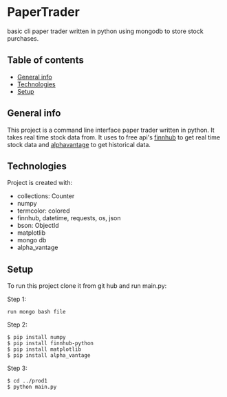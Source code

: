 # PaperTrader

basic cli paper trader written in python using mongodb to store stock purchases.

## Table of contents
* [General info](#general-info)
* [Technologies](#technologies)
* [Setup](#setup)

## General info
This project is a command line interface paper trader written in python. It takes real time stock data from. It uses to free api's [finnhub](https://finnhub.io/) to get real time stock data and [alphavantage](https://www.alphavantage.co) to get historical data.
	
## Technologies
Project is created with:
* collections: Counter 
* numpy 
* termcolor: colored
* finnhub, datetime, requests, os, json
* bson: ObjectId
* matplotlib
* mongo db
* alpha_vantage
	
## Setup
To run this project clone it from git hub and run main.py:

Step 1:
```
run mongo bash file
```
Step 2:
```
$ pip install numpy
$ pip install finnhub-python
$ pip install matplotlib
$ pip install alpha_vantage
```
Step 3:
```
$ cd ../prod1
$ python main.py
```
